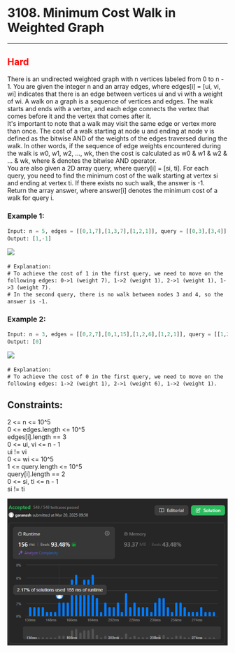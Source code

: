 # 3108. Minimum Cost Walk in Weighted Graph

<hr>

## <span style="color: red">Hard</span>

There is an undirected weighted graph with n vertices labeled from 0 to n - 1.
You are given the integer n and an array edges, where edges[i] = [ui, vi, wi] indicates that there is an edge between vertices ui and vi with a weight of wi.
A walk on a graph is a sequence of vertices and edges. The walk starts and ends with a vertex, and each edge connects the vertex that comes before it and the vertex that comes after it.   
It's important to note that a walk may visit the same edge or vertex more than once.
The cost of a walk starting at node u and ending at node v is defined as the bitwise AND of the weights of the edges traversed during the walk. In other words, if the sequence of edge weights encountered during the walk is w0, w1, w2, ..., wk, then the cost is calculated as w0 & w1 & w2 & ... & wk, where & denotes the bitwise AND operator.  
You are also given a 2D array query, where query[i] = [si, ti]. For each query, you need to find the minimum cost of the walk starting at vertex si and ending at vertex ti. If there exists no such walk, the answer is -1.  
Return the array answer, where answer[i] denotes the minimum cost of a walk for query i.  

### Example 1:
```python
Input: n = 5, edges = [[0,1,7],[1,3,7],[1,2,1]], query = [[0,3],[3,4]]
Output: [1,-1]
```
![](https://assets.leetcode.com/uploads/2024/01/31/q4_example1-1.png)
```
# Explanation:
# To achieve the cost of 1 in the first query, we need to move on the following edges: 0->1 (weight 7), 1->2 (weight 1), 2->1 (weight 1), 1->3 (weight 7).
# In the second query, there is no walk between nodes 3 and 4, so the answer is -1.
```


### Example 2:
```python
Input: n = 3, edges = [[0,2,7],[0,1,15],[1,2,6],[1,2,1]], query = [[1,2]]
Output: [0]
```
![](https://assets.leetcode.com/uploads/2024/01/31/q4_example2e.png)
```
# Explanation:
# To achieve the cost of 0 in the first query, we need to move on the following edges: 1->2 (weight 1), 2->1 (weight 6), 1->2 (weight 1).
```

## Constraints:

2 <= n <= 10^5  
0 <= edges.length <= 10^5  
edges[i].length == 3  
0 <= ui, vi <= n - 1  
ui != vi  
0 <= wi <= 10^5  
1 <= query.length <= 10^5  
query[i].length == 2  
0 <= si, ti <= n - 1  
si != ti  

![img.png](../result_img/img3108.png)